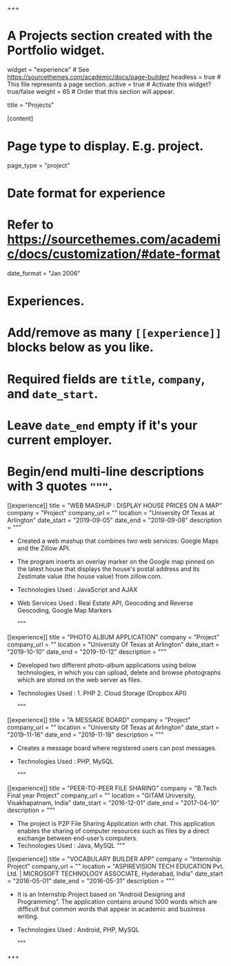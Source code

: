 +++
# A Projects section created with the Portfolio widget.
widget = "experience"  # See https://sourcethemes.com/academic/docs/page-builder/
headless = true  # This file represents a page section.
active = true  # Activate this widget? true/false
weight = 65  # Order that this section will appear.

title = "Projects"


[content]

  # Page type to display. E.g. project.
  page_type = "project"

# Date format for experience

#   Refer to https://sourcethemes.com/academic/docs/customization/#date-format

date_format = "Jan 2006"

# Experiences.

#   Add/remove as many `[[experience]]` blocks below as you like.

#   Required fields are `title`, `company`, and `date_start`.

#   Leave `date_end` empty if it's your current employer.

#   Begin/end multi-line descriptions with 3 quotes `"""`.

[[experience]]
  title = "WEB MASHUP : DISPLAY HOUSE PRICES ON A MAP"
  company = "Project"
  company_url = ""
  location = "University Of Texas at Arlington"
  date_start = "2019-09-05"
  date_end = "2019-09-08"
  description = """

  * Created a web mashup that combines two web services: Google Maps and the Zillow API.

  * The program inserts an overlay marker on the Google map pinned on the latest house that displays the house's postal address and its Zestimate value (the house value) from zillow.com. 

  * Technologies Used : JavaScript and AJAX

  * Web Services Used : Real Estate API, Geocoding and Reverse Geocoding, Google Map Markers

    """

[[experience]]
  title = "PHOTO ALBUM APPLICATION"
  company = "Project"
  company_url = ""
  location = "University Of Texas at Arlington"
  date_start = "2019-10-10"
  date_end = "2019-10-12"
  description = """

  * Developed two different photo-album applications using below technologies, in which you can upload, delete and browse photographs which are stored on the web server as files.

  * Technologies Used : 1. PHP  2. Cloud Storage (Dropbox API)

    """

[[experience]]
  title = "A MESSAGE BOARD"
  company = "Project"
  company_url = ""
  location = "University Of Texas at Arlington"
  date_start = "2019-11-16"
  date_end = "2019-11-18"
  description = """

  * Creates a message board where registered users can post messages.

  * Technologies Used : PHP, MySQL

    """

[[experience]]
  title = "PEER-TO-PEER FILE SHARING"
  company = "B.Tech Final year Project"
  company_url = ""
  location = "GITAM University, Visakhapatnam, India"
  date_start = "2016-12-01"
  date_end = "2017-04-10"
  description = """  

  * The project is P2P File Sharing Application with chat. This application enables the sharing of computer resources such as files by a direct exchange between end-user’s computers.
  * Technologies Used : Java, MySQL
    """

[[experience]]
  title = "VOCABULARY BUILDER APP"
  company = "Internship Project"
  company_url = ""
  location = "ASPIREVISION TECH EDUCATION Pvt. Ltd. | MICROSOFT TECHNOLOGY ASSOCIATE, Hyderabad, India"
  date_start = "2016-05-01"
  date_end = "2016-05-31"
  description = """

  * It is an Internship Project based on “Android Designing and Programming”. The application contains around 1000 words which are difficult but common words that appear in academic and business writing.

  * Technologies Used : Android, PHP, MySQL
    
    """



+++

